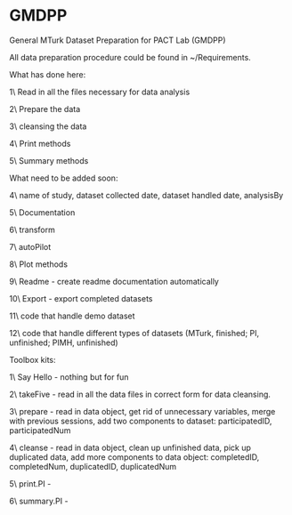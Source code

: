# GMDPP

General MTurk Dataset Preparation for PACT Lab (GMDPP)


All data preparation procedure could be found in ~/Requirements.

What has done here:

1\ Read in all the files necessary for data analysis

2\ Prepare the data

3\ cleansing the data

4\ Print methods

5\ Summary methods



What need to be added soon:

4\ name of study, dataset collected date, dataset handled date, analysisBy

5\ Documentation

6\ transform

7\ autoPilot

8\ Plot methods

9\ Readme - create readme documentation automatically

10\ Export - export completed datasets

11\ code that handle demo dataset

12\ code that handle different types of datasets (MTurk, finished; PI, unfinished; PIMH, unfinished)


Toolbox kits:

1\ Say Hello - nothing but for fun

2\ takeFive - read in all the data files in correct form for data cleansing.

3\ prepare - read in data object, get rid of unnecessary variables, merge with
  previous sessions, add two components to dataset: participatedID, participatedNum

4\ cleanse - read in data object, clean up unfinished data, pick up duplicated data,
  add more components to data object: completedID, completedNum, duplicatedID,
  duplicatedNum

5\ print.PI -

6\ summary.PI -
